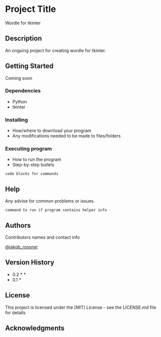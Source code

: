 # Project Title

Wordle for tkinter

## Description

An ongoing project for creating wordle for tkinter.

## Getting Started

Coming soon

### Dependencies

* Python
* tkinter

### Installing

* How/where to download your program
* Any modifications needed to be made to files/folders

### Executing program

* How to run the program
* Step-by-step bullets
```
code blocks for commands
```

## Help

Any advise for common problems or issues.
```
command to run if program contains helper info
```

## Authors

Contributors names and contact info

[@jakob_rossner](https://twitter.com/jakob_rossner)

## Version History

* 0.2
    * 
    * 
* 0.1
    * 

## License

This project is licensed under the [MIT] License - see the LICENSE.md file for details

## Acknowledgments